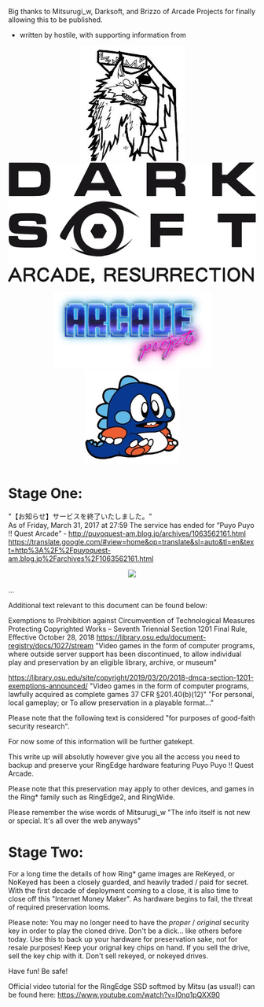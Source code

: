 Big thanks to Mitsurugi_w, Darksoft, and Brizzo of Arcade Projects for finally allowing this to be published.

- written by hostile, with supporting information from 

<p align="center">
<img src="https://github.com/ArcadeHustle/X3_USB_softmod/blob/master/walsdawg.jpeg"><img src="https://github.com/ArcadeHustle/X3_USB_softmod/blob/master/darksoft.jpeg">
</p>

<p align="center">
  <img src="https://github.com/ArcadeHustle/X3_USB_softmod/blob/master/arcadeprojects.jpeg"><img src="https://github.com/ArcadeHustle/X3_USB_softmod/blob/master/brizzo.jpeg">
</p>

# Stage One:

"【お知らせ】サービスを終了いたしました。"<br>
As of Friday, March 31, 2017 at 27:59 The service has ended for “Puyo Puyo !! Quest Arcade” - http://puyoquest-am.blog.jp/archives/1063562161.html<br>
https://translate.google.com/#view=home&op=translate&sl=auto&tl=en&text=http%3A%2F%2Fpuyoquest-am.blog.jp%2Farchives%2F1063562161.html

<p align="center">
  <img src="http://livedoor.blogimg.jp/am_puyoquest/imgs/4/3/436f7037.jpg">
</p>

...

Additional text relevant to this document can be found below: 

Exemptions to Prohibition against Circumvention of Technological Measures Protecting Copyrighted Works – Seventh 
Triennial Section 1201 Final Rule, Effective October 28, 2018 https://library.osu.edu/document-registry/docs/1027/stream 
"Video games in the form of computer programs, where outside server support has been discontinued, to allow individual 
play and preservation by an eligible library, archive, or museum"

https://library.osu.edu/site/copyright/2019/03/20/2018-dmca-section-1201-exemptions-announced/ "Video games in the 
form of computer programs, lawfully acquired as complete games 37 CFR §201.40(b)(12)" "For personal, local gameplay; 
or To allow preservation in a playable format..."

Please note that the following text is considered "for purposes of good-faith security research".

For now some of this information will be further gatekept. 

This write up will absolutly however give you all the access you need to backup and preserve your RingEdge hardware featuring Puyo Puyo !! Quest Arcade. 

Please note that this preservation may apply to other devices, and games in the Ring* family such as RingEdge2, and RingWide. 

Please remember the wise words of Mitsurugi_w "The info itself is not new or special. It's all over the web anyways" 

# Stage Two:

For a long time the details of how Ring* game images are ReKeyed, or NoKeyed has been a closely guarded, and heavily traded 
/ paid for secret. With the first decade of deployment coming to a close, it is also time to close off this "Internet Money Maker". 
As hardware begins to fail, the threat of required preservation looms. 

Please note: You may no longer need to have the *proper* / *original* security key in order to play the cloned drive. Don't be a dick... 
like others before today. Use this to back up your hardware for preservation sake, not for resale purposes! Keep your orignal key chips
on hand. If you sell the drive, sell the key chip with it. Don't sell rekeyed, or nokeyed drives. 

Have fun! Be safe!

Official video tutorial for the RingEdge SSD softmod by Mitsu (as usual!) can be found here: https://www.youtube.com/watch?v=l0nq1pQXX90


